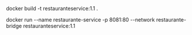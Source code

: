 docker build -t restauranteservice:1.1 .

docker run --name restaurante-service -p 8081:80 --network restaurante-bridge restauranteservice:1.1